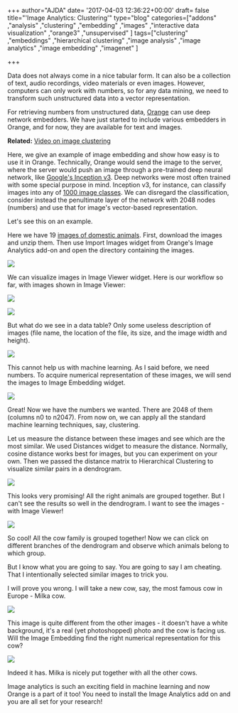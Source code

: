 +++
author="AJDA"
date= '2017-04-03 12:36:22+00:00'
draft= false
title="'Image Analytics: Clustering'"
type="blog"
categories=["addons" ,"analysis" ,"clustering" ,"embedding" ,"images" ,"interactive  data visualization" ,"orange3" ,"unsupervised" ]
tags=["clustering" ,"embeddings" ,"hierarchical clustering" ,"image analysis" ,"image analytics" ,"image embedding" ,"imagenet" ]

+++

Data does not always come in a nice tabular form. It can also be a collection of text, audio recordings, video materials or even images. However, computers can only work with numbers, so for any data mining, we need to transform such unstructured data into a vector representation.

For retrieving numbers from unstructured data, [Orange](http://orange.biolab.si) can use deep network embedders. We have just started to include various embedders in Orange, and for now, they are available for text and images.



**Related:** [Video on image clustering](https://www.youtube.com/watch?v=Iu8g2Twjn9U)



Here, we give an example of image embedding and show how easy is to use it in Orange. Technically, Orange would send the image to the server, where the server would push an image through a pre-trained deep neural network, like [Google's Inception v3](https://www.tensorflow.org/tutorials/image_recognition). Deep networks were most often trained with some special purpose in mind. Inception v3, for instance, can classify images into any of [1000 image classes](http://image-net.org/challenges/LSVRC/2014/browse-synsets). We can disregard the classification, consider instead the penultimate layer of the network with 2048 nodes (numbers) and use that for image's vector-based representation.

Let's see this on an example.

Here we have 19 [images of domestic animals](http://tinyurl.com/images-domestic-animals). First, download the images and unzip them. Then use Import Images widget from Orange's Image Analytics add-on and open the directory containing the images.

![](/images/2017/04/ImportImages.png)

We can visualize images in Image Viewer widget. Here is our workflow so far, with images shown in Image Viewer:

![](/images/2017/04/image-viewer.png)

![](/images/2017/03/Screen-Shot-2017-03-29-at-10.07.36.png)

But what do we see in a data table? Only some useless description of images (file name, the location of the file, its size, and the image width and height).

![](/images/2017/03/Screen-Shot-2017-03-29-at-10.11.06.png)

This cannot help us with machine learning. As I said before, we need numbers. To acquire numerical representation of these images, we will send the images to Image Embedding widget.

![](/images/2017/03/Screen-Shot-2017-03-29-at-10.15.50.png)

Great! Now we have the numbers we wanted. There are 2048 of them (columns n0 to n2047). From now on, we can apply all the standard machine learning techniques, say, clustering.

Let us measure the distance between these images and see which are the most similar. We used Distances widget to measure the distance. Normally, cosine distance works best for images, but you can experiment on your own. Then we passed the distance matrix to Hierarchical Clustering to visualize similar pairs in a dendrogram.

![](/images/2017/03/Screen-Shot-2017-03-29-at-10.20.38.png)

This looks very promising! All the right animals are grouped together. But I can't see the results so well in the dendrogram. I want to see the images - with Image Viewer!

![](/images/2017/03/Screen-Shot-2017-03-29-at-10.23.38.png)

So cool! All the cow family is grouped together! Now we can click on different branches of the dendrogram and observe which animals belong to which group.

But I know what you are going to say. You are going to say I am cheating. That I intentionally selected similar images to trick you.

I will prove you wrong. I will take a new cow, say, the most famous cow in Europe - Milka cow.

![](/images/2017/03/milka_cow_by_miki3d.jpg)

This image is quite different from the other images - it doesn't have a white background, it's a real (yet photoshopped) photo and the cow is facing us. Will the Image Embedding find the right numerical representation for this cow?

![](/images/2017/03/Screen-Shot-2017-03-29-at-10.30.41.png)

Indeed it has. Milka is nicely put together with all the other cows.

Image analytics is such an exciting field in machine learning and now Orange is a part of it too! You need to install the Image Analytics add on and you are all set for your research!
